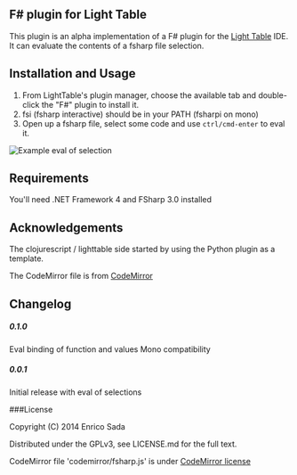 ## F# plugin for Light Table

This plugin is an alpha implementation of a F# plugin for the [Light Table](http://www.lighttable.com) IDE.  It can evaluate the contents of a fsharp file selection.

## Installation and Usage

1.  From LightTable's plugin manager, choose the available tab and double-click the "F#" plugin to install it.
2.  fsi (fsharp interactive) should be in your PATH (fsharpi on mono)
4.  Open up a fsharp file, select some code and use `ctrl/cmd-enter` to eval it.

![Example eval of selection](https://raw.github.com/wiki/enricosada/LightTable-FSharp/images/example-eval-selection.gif)

## Requirements

You'll need .NET Framework 4 and FSharp 3.0 installed

## Acknowledgements

The clojurescript / lighttable side started by using the Python plugin as a template.

The CodeMirror file is from [CodeMirror](https://github.com/marijnh/CodeMirror)

## Changelog

#####  0.1.0

Eval binding of function and values
Mono compatibility

#####  0.0.1

Initial release with eval of selections

###License

Copyright (C) 2014 Enrico Sada

Distributed under the GPLv3, see LICENSE.md for the full text.

CodeMirror file 'codemirror/fsharp.js' is under [CodeMirror license](https://github.com/marijnh/CodeMirror/blob/master/LICENSE)
